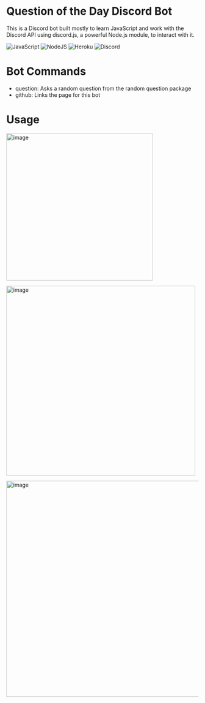 # Question of the Day Discord Bot
This is a Discord bot built mostly to learn JavaScript and work with the Discord API using discord.js, a powerful Node.js module, to interact with it.

![JavaScript](https://img.shields.io/badge/javascript-%23323330.svg?style=for-the-badge&logo=javascript&logoColor=%23F7DF1E)
![NodeJS](https://img.shields.io/badge/node.js-6DA55F?style=for-the-badge&logo=node.js&logoColor=white)
![Heroku](https://img.shields.io/badge/heroku-%23430098.svg?style=for-the-badge&logo=heroku&logoColor=white)
![Discord](https://img.shields.io/badge/Discord-%235865F2.svg?style=for-the-badge&logo=discord&logoColor=white)

# Bot Commands
- question: Asks a random question from the random question package
- github: Links the page for this bot

# Usage
<img width="384" alt="image" src="https://github.com/kkyanh/QOTD-Discord-Bot/assets/61486845/e8a0d489-c631-49c8-b71d-76679871a01a"><p>
<img width="495" alt="image" src="https://github.com/kkyanh/QOTD-Discord-Bot/assets/61486845/0a62f81e-e2fa-43b5-92fc-2e2a778760d1"><p>
<img width="564" alt="image" src="https://github.com/kkyanh/QOTD-Discord-Bot/assets/61486845/ec4404b0-8c7c-4406-ad00-d2e112b2e158">
